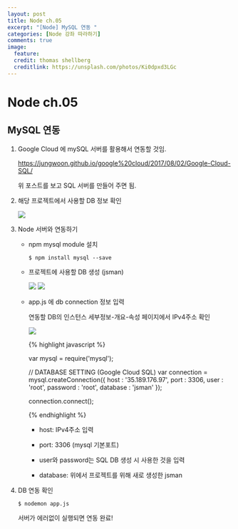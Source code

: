 ```yaml
---
layout: post
title: Node ch.05
excerpt: "[Node] MySQL 연동 "
categories: [Node 강좌 따라하기]
comments: true
image:
  feature:
  credit: thomas shellberg
  creditlink: https://unsplash.com/photos/Ki0dpxd3LGc
---
```


# Node ch.05

## MySQL 연동

1. Google Cloud 에 mySQL 서버를 활용해서 연동할 것임.

    https://jungwoon.github.io/google%20cloud/2017/08/02/Google-Cloud-SQL/

      위 포스트를 보고 SQL 서버를 만들어 주면 됨.
      

2. 해당 프로젝트에서 사용할 DB 정보 확인

    <img src="https://cdn-images-1.medium.com/max/800/1*8zSptgxSmSTWQwxGtI6Yvw.jpeg">



3. Node 서버와 연동하기

    * npm mysql module 설치

      `$ npm install mysql --save`

    * 프로젝트에 사용할 DB 생성 (jsman)

      <img src="https://cdn-images-1.medium.com/max/600/1*p_fc7ng1v8H4ZqPQ5RRNDw.jpeg">

      <img src="https://cdn-images-1.medium.com/max/600/1*565zUM0VCTWMEb3gGh16og.jpeg">

    * app.js 에 db connection 정보 입력

      연동할 DB의 인스턴스 세부정보-개요-속성 페이지에서 IPv4주소 확인

      <img src="https://cdn-images-1.medium.com/max/800/1*WznjMaT6d6mzHD0GvLhBgw.jpeg">


      {% highlight javascript %}

      var mysql = require('mysql');

      // DATABASE SETTING (Google Cloud SQL)
      var connection = mysql.createConnection({
        host     : '35.189.176.97',
        port     : 3306,
        user     : 'root',
        password : 'root',
        database : 'jsman'
      });

      connection.connect();

      {% endhighlight %}

      - host: IPv4주소 입력

      - port: 3306 (mysql 기본포트)

      - user와 password는 SQL DB 생성 시 사용한 것을 입력

      - database: 위에서 프로젝트를 위해 새로 생성한 jsman


4. DB 연동 확인

    `$ nodemon app.js `

    서버가 에러없이 실행되면 연동 완료!
